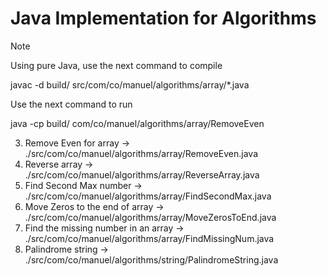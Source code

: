 # Java Implementation for Algorithms

> [!NOTE]
> Using pure Java, use the next command to compile
>
> javac -d build/ src/com/co/manuel/algorithms/array/*.java
>
> Use the next command to run
>
> java -cp build/ com/co/manuel/algorithms/array/RemoveEven

3. Remove Even for array -> ./src/com/co/manuel/algorithms/array/RemoveEven.java
4. Reverse array -> ./src/com/co/manuel/algorithms/array/ReverseArray.java
5. Find Second Max number -> ./src/com/co/manuel/algorithms/array/FindSecondMax.java
6. Move Zeros to the end of array -> ./src/com/co/manuel/algorithms/array/MoveZerosToEnd.java
7. Find the missing number in an array -> ./src/com/co/manuel/algorithms/array/FindMissingNum.java
8. Palindrome string -> ./src/com/co/manuel/algorithms/string/PalindromeString.java
